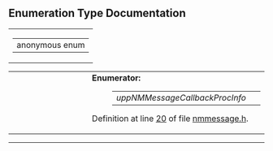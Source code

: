 ## Enumeration Type Documentation

<span id="dca29a1140aadadfd92b34a02fa516ef" class="anchor"></span>

<table class="mdTable" data-cellpadding="2" data-cellspacing="0">
<colgroup>
<col style="width: 100%" />
</colgroup>
<tbody>
<tr>
<td class="mdRow"><table data-cellpadding="0" data-cellspacing="0" data-border="0">
<tbody>
<tr>
<td class="md" data-nowrap="" data-valign="top">anonymous enum</td>
</tr>
</tbody>
</table></td>
</tr>
</tbody>
</table>

<table data-cellspacing="5" data-cellpadding="0" data-border="0">
<colgroup>
<col style="width: 50%" />
<col style="width: 50%" />
</colgroup>
<tbody>
<tr>
<td> </td>
<td><dl>
<dt><strong>Enumerator:</strong></dt>
<dd>
<table data-border="0" data-cellspacing="2" data-cellpadding="0">
<tbody>
<tr>
<td data-valign="top"><em><span id="dca29a1140aadadfd92b34a02fa516ef129a9d2646156bd1772b14cc455f1420" class="anchor"></span>uppNMMessageCallbackProcInfo</em> </td>
<td></td>
</tr>
</tbody>
</table>
</dd>
</dl>
<p>Definition at line <a href="nmmessage_8h-source.md#l00020" class="el">20</a> of file <a href="nmmessage_8h-source.md" class="el">nmmessage.h</a>.</p></td>
</tr>
</tbody>
</table>

------------------------------------------------------------------------

